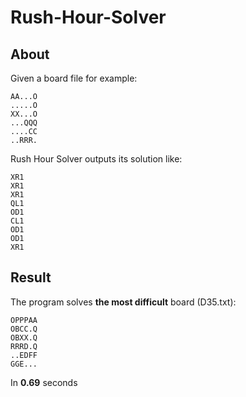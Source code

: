 # Rush-Hour-Solver

## About
Given a board file for example:
```
AA...O
.....O
XX...O
...QQQ
....CC
..RRR.
```

Rush Hour Solver outputs its solution like:
```
XR1
XR1
XR1
QL1
OD1
CL1
OD1
OD1
XR1
```
## Result
The program solves **the most difficult** board (D35.txt):
```
OPPPAA
OBCC.Q
OBXX.Q
RRRD.Q
..EDFF
GGE...
```
In **0.69** seconds
